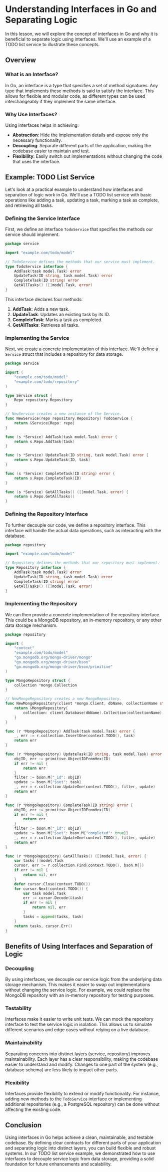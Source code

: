 # Understanding Interfaces in Go and Separating Logic

In this lesson, we will explore the concept of interfaces in Go and why it is beneficial to separate logic using interfaces. We'll use an example of a TODO list service to illustrate these concepts.

## Overview

### What is an Interface?

In Go, an interface is a type that specifies a set of method signatures. Any type that implements these methods is said to satisfy the interface. This allows for flexible and modular code, as different types can be used interchangeably if they implement the same interface.

### Why Use Interfaces?

Using interfaces helps in achieving:
- **Abstraction**: Hide the implementation details and expose only the necessary functionality.
- **Decoupling**: Separate different parts of the application, making the codebase easier to maintain and test.
- **Flexibility**: Easily switch out implementations without changing the code that uses the interface.

## Example: TODO List Service

Let's look at a practical example to understand how interfaces and separation of logic work in Go. We'll use a TODO list service with basic operations like adding a task, updating a task, marking a task as complete, and retrieving all tasks.

### Defining the Service Interface

First, we define an interface `TodoService` that specifies the methods our service should implement.

```go
package service

import "example.com/todo/model"

// TodoService defines the methods that our service must implement.
type TodoService interface {
    AddTask(task model.Task) error
    UpdateTask(ID string, task model.Task) error
    CompleteTask(ID string) error
    GetAllTasks() ([]model.Task, error)
}
```

This interface declares four methods:
1. **AddTask**: Adds a new task.
2. **UpdateTask**: Updates an existing task by its ID.
3. **CompleteTask**: Marks a task as completed.
4. **GetAllTasks**: Retrieves all tasks.

### Implementing the Service

Next, we create a concrete implementation of this interface. We'll define a `Service` struct that includes a repository for data storage.

```go
package service

import (
    "example.com/todo/model"
    "example.com/todo/repository"
)

type Service struct {
    Repo repository.Repository
}

// NewService creates a new instance of the Service.
func NewService(repo repository.Repository) TodoService {
    return &Service{Repo: repo}
}

func (s *Service) AddTask(task model.Task) error {
    return s.Repo.AddTask(task)
}

func (s *Service) UpdateTask(ID string, task model.Task) error {
    return s.Repo.UpdateTask(ID, task)
}

func (s *Service) CompleteTask(ID string) error {
    return s.Repo.CompleteTask(ID)
}

func (s *Service) GetAllTasks() ([]model.Task, error) {
    return s.Repo.GetAllTasks()
}
```

### Defining the Repository Interface

To further decouple our code, we define a repository interface. This interface will handle the actual data operations, such as interacting with the database.

```go
package repository

import "example.com/todo/model"

// Repository defines the methods that our repository must implement.
type Repository interface {
    AddTask(task model.Task) error
    UpdateTask(ID string, task model.Task) error
    CompleteTask(ID string) error
    GetAllTasks() ([]model.Task, error)
}
```

### Implementing the Repository

We can then provide a concrete implementation of the repository interface. This could be a MongoDB repository, an in-memory repository, or any other data storage mechanism.

```go
package repository

import (
    "context"
    "example.com/todo/model"
    "go.mongodb.org/mongo-driver/mongo"
    "go.mongodb.org/mongo-driver/bson"
    "go.mongodb.org/mongo-driver/bson/primitive"
)

type MongoRepository struct {
    collection *mongo.Collection
}

// NewMongoRepository creates a new MongoRepository.
func NewMongoRepository(client *mongo.Client, dbName, collectionName string) Repository {
    return &MongoRepository{
        collection: client.Database(dbName).Collection(collectionName),
    }
}

func (r *MongoRepository) AddTask(task model.Task) error {
    _, err := r.collection.InsertOne(context.TODO(), task)
    return err
}

func (r *MongoRepository) UpdateTask(ID string, task model.Task) error {
    objID, err := primitive.ObjectIDFromHex(ID)
    if err != nil {
        return err
    }
    filter := bson.M{"_id": objID}
    update := bson.M{"$set": task}
    _, err = r.collection.UpdateOne(context.TODO(), filter, update)
    return err
}

func (r *MongoRepository) CompleteTask(ID string) error {
    objID, err := primitive.ObjectIDFromHex(ID)
    if err != nil {
        return err
    }
    filter := bson.M{"_id": objID}
    update := bson.M{"$set": bson.M{"completed": true}}
    _, err = r.collection.UpdateOne(context.TODO(), filter, update)
    return err
}

func (r *MongoRepository) GetAllTasks() ([]model.Task, error) {
    var tasks []model.Task
    cursor, err := r.collection.Find(context.TODO(), bson.M{})
    if err != nil {
        return nil, err
    }
    defer cursor.Close(context.TODO())
    for cursor.Next(context.TODO()) {
        var task model.Task
        err := cursor.Decode(&task)
        if err != nil {
            return nil, err
        }
        tasks = append(tasks, task)
    }
    return tasks, cursor.Err()
}
```

## Benefits of Using Interfaces and Separation of Logic

### Decoupling

By using interfaces, we decouple our service logic from the underlying data storage mechanism. This makes it easier to swap out implementations without changing the service logic. For example, we could replace the MongoDB repository with an in-memory repository for testing purposes.

### Testability

Interfaces make it easier to write unit tests. We can mock the repository interface to test the service logic in isolation. This allows us to simulate different scenarios and edge cases without relying on a live database.

### Maintainability

Separating concerns into distinct layers (service, repository) improves maintainability. Each layer has a clear responsibility, making the codebase easier to understand and modify. Changes to one part of the system (e.g., database schema) are less likely to impact other parts.

### Flexibility

Interfaces provide flexibility to extend or modify functionality. For instance, adding new methods to the `TodoService` interface or implementing additional repositories (e.g., a PostgreSQL repository) can be done without affecting the existing code.

## Conclusion

Using interfaces in Go helps achieve a clean, maintainable, and testable codebase. By defining clear contracts for different parts of your application and separating logic into distinct layers, you can build flexible and robust systems. In our TODO list service example, we demonstrated how to use interfaces to decouple service logic from data storage, providing a solid foundation for future enhancements and scalability.